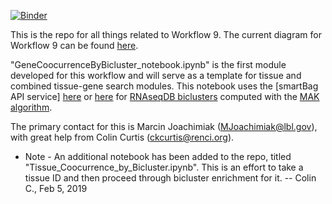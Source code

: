 [![Binder](https://mybinder.org/badge_logo.svg)](https://mybinder.org/v2/gh/ncats/translator-workflows/tree/master/WorkFlow9/master)

This is the repo for all things related to Workflow 9. The current diagram for Workflow 9 can be found [here](https://www.lucidchart.com/documents/edit/22689882-2099-4acb-961a-fa6202f2cfd8/0).

"GeneCoocurrenceByBicluster_notebook.ipynb" is the first module developed for this workflow and will serve as a template for tissue and combined tissue-gene search modules.
This notebook uses the [smartBag API service] [here](https://smartbag.ncats.io/apidocs/) or [here](https://bicluster.renci.org/apidocs/) for [RNAseqDB biclusters](https://github.com/realmarcin/MAK_results/tree/master/results/RNAseqDB) computed with the [MAK algorithm](https://www.osti.gov/biblio/1347092-massive-associative-biclustering-mak-v1).

The primary contact for this is Marcin Joachimiak (MJoachimiak@lbl.gov), with great help from Colin Curtis (ckcurtis@renci.org).

* Note - An additional notebook has been added to the repo, titled "Tissue_Coocurrence_by_Bicluster.ipynb". This is an effort to take a tissue ID and then proceed through bicluster enrichment for it. -- Colin C., Feb 5, 2019
